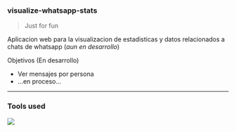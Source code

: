 ### visualize-whatsapp-stats

> Just for fun

Aplicacion web para la visualizacion de estadisticas y datos relacionados a chats de whatsapp (_aun en desarrollo_)

Objetivos (En desarrollo)
- Ver mensajes por persona
- ...en proceso...

---

### Tools used

<a href="https://skillicons.dev">
  <img src="https://skillicons.dev/icons?i=js,html,css,git,github,vscode&theme=dark" />
</a>